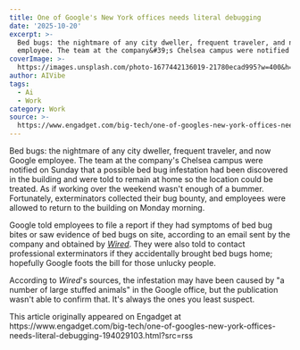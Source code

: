 ```yaml
---
title: One of Google's New York offices needs literal debugging
date: '2025-10-20'
excerpt: >-
  Bed bugs: the nightmare of any city dweller, frequent traveler, and now Google
  employee. The team at the company&#39;s Chelsea campus were notified on...
coverImage: >-
  https://images.unsplash.com/photo-1677442136019-21780ecad995?w=400&h=200&fit=crop&auto=format
author: AIVibe
tags:
  - Ai
  - Work
category: Work
source: >-
  https://www.engadget.com/big-tech/one-of-googles-new-york-offices-needs-literal-debugging-194029103.html?src=rss
---
```

<p>Bed bugs: the nightmare of any city dweller, frequent traveler, and now Google employee. The team at the company&#39;s Chelsea campus were notified on Sunday that a possible bed bug infestation had been discovered in the building and were told to remain at home so the location could be treated. As if working over the weekend wasn&#39;t enough of a bummer. Fortunately, exterminators collected their bug bounty, and employees were allowed to return to the building on Monday morning.</p>
<p>Google told employees to file a report if they had symptoms of bed bug bites or saw evidence of bed bugs on site, according to an email sent by the company and obtained by <a data-i13n="elm:context_link;elmt:doNotAffiliate;cpos:1;pos:1" class="no-affiliate-link" href="https://www.wired.com/story/theres-a-beg-bug-infestation-at-googles-manhattan-offices/"><em>Wired</em></a>. They were also told to contact professional exterminators if they accidentally brought bed bugs home; hopefully Google foots the bill for those unlucky people.</p>
<span id="end-legacy-contents"></span><p>According to <em>Wired</em>&#39;s sources, the infestation may have been caused by &quot;a number of large stuffed animals&quot; in the Google office, but the publication wasn&#39;t able to confirm that. It&#39;s always the ones you least suspect.</p>This article originally appeared on Engadget at https://www.engadget.com/big-tech/one-of-googles-new-york-offices-needs-literal-debugging-194029103.html?src=rss
